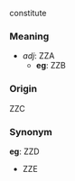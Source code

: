 constitute
### Meaning
+ _adj_: ZZA
	+ __eg__: ZZB

### Origin

ZZC

### Synonym

__eg__: ZZD

+ ZZE


